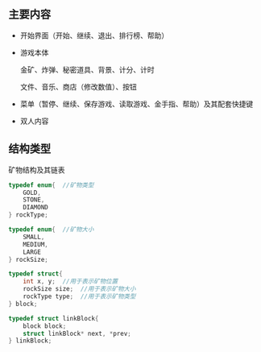 ## 主要内容

- 开始界面（开始、继续、退出、排行榜、帮助）

- 游戏本体

  金矿、炸弹、秘密道具、背景、计分、计时

  文件、音乐、商店（修改数值）、按钮

- 菜单（暂停、继续、保存游戏、读取游戏、金手指、帮助）及其配套快捷键

- 双人内容



## 结构类型

矿物结构及其链表

```c
typedef enum{  //矿物类型
    GOLD,
    STONE,
    DIAMOND
} rockType;

typedef enum{  //矿物大小
    SMALL,
    MEDIUM,
    LARGE
} rockSize;

typedef struct{
    int x, y;  //用于表示矿物位置
    rockSize size;  //用于表示矿物大小
    rockType type;  //用于表示矿物类型
} block;

typedef struct linkBlock{
    block block;
    struct linkBlock* next, *prev;
} linkBlock;
```

